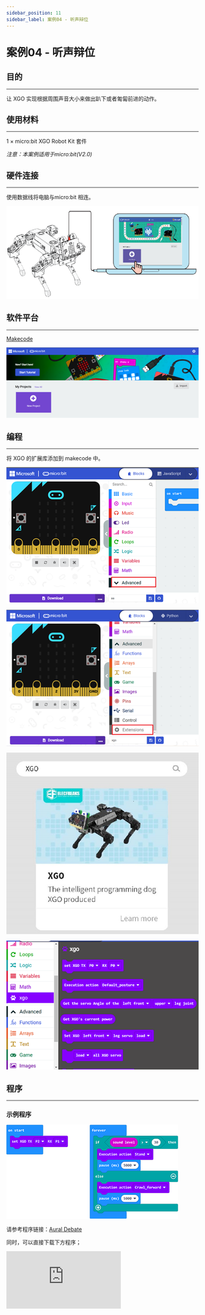 ```yaml
---
sidebar_position: 11
sidebar_label: 案例04 - 听声辩位
---
```


# 案例04 - 听声辩位



## 目的
---
让 XGO 实现根据周围声音大小来做出趴下或者匍匐前进的动作。



## 使用材料
---
1 × micro:bit XGO Robot Kit 套件

*注意：本案例适用于micro:bit(V2.0)*



## 硬件连接
---
使用数据线将电脑与micro:bit 相连。

![](./images/microbit-xgo-robot-kit-22.png)



## 软件平台
---
[Makecode](https://makecode.microbit.org/#)

![](./images/microbit-xgo-robot-kit-10.png)



## 编程
---


将 XGO 的扩展库添加到 makecode 中。

![](./images/microbit-xgo-robot-kit-11.png)

![](./images/microbit-xgo-robot-kit-12.png)

![](./images/microbit-xgo-robot-kit-13.png)

![](./images/microbit-xgo-robot-kit-14.png)



## 程序
---

### 示例程序



![](./images/microbit-xgot-robot-kit-case01-out-of-the-square-04.png)



请参考程序链接：[Aural Debate](https://makecode.microbit.org/_Wx4Ao1aCadYH)

同时，可以直接下载下方程序；

<div
    style={{
        position: 'relative',
        paddingBottom: '60%',
        overflow: 'hidden',
    }}
>
    <iframe
        src="https://makecode.microbit.org/_Wx4Ao1aCadYH"
        frameborder="0"
        sandbox="allow-popups allow-forms allow-scripts allow-same-origin"
        style={{
            position: 'absolute',
            width: '100%',
            height: '100%',
        }}
    />
</div>


## 相关问题
---
如果 XGO 没有行走，可以适当提高声音大小。



## 思考
---
能否让 XGO 根据声音大小做出更多的动作？
